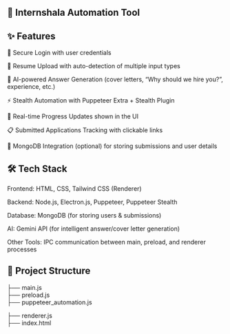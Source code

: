 ## 🚀 Internshala Automation Tool

## ✨ Features

🔑 Secure Login with user credentials

📄 Resume Upload with auto-detection of multiple input types

📝 AI-powered Answer Generation (cover letters, “Why should we hire you?”, experience, etc.)

⚡ Stealth Automation with Puppeteer Extra + Stealth Plugin

🔄 Real-time Progress Updates shown in the UI

📋 Submitted Applications Tracking with clickable links

💾 MongoDB Integration (optional) for storing submissions and user details

## 🛠️ Tech Stack
Frontend: HTML, CSS, Tailwind CSS (Renderer)

Backend: Node.js, Electron.js, Puppeteer, Puppeteer Stealth

Database: MongoDB (for storing users & submissions)

AI: Gemini API (for intelligent answer/cover letter generation)

Other Tools: IPC communication between main, preload, and renderer processes

## 📂 Project Structure

├── main.js               
├── preload.js             
├── puppeteer_automation.js

├── renderer.js            
├── index.html  
